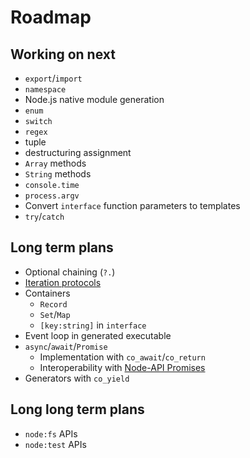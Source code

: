 # Roadmap

## Working on next

* `export`/`import`
* `namespace`
* Node.js native module generation
* `enum`
* `switch`
* `regex`
* tuple
* destructuring assignment
* `Array` methods
* `String` methods
* `console.time`
* `process.argv`
* Convert `interface` function parameters to templates
* `try`/`catch`

## Long term plans

* Optional chaining (`?.`)
* [Iteration protocols](https://developer.mozilla.org/en-US/docs/Web/JavaScript/Reference/Iteration_protocols)
* Containers
  * `Record`
  * `Set`/`Map`
  * `[key:string]` in `interface`
* Event loop in generated executable
* `async`/`await`/`Promise`
  * Implementation with `co_await`/`co_return`
  * Interoperability with [Node-API Promises](https://nodejs.org/api/n-api.html#promises)
* Generators with `co_yield`

## Long long term plans

* `node:fs` APIs
* `node:test` APIs
